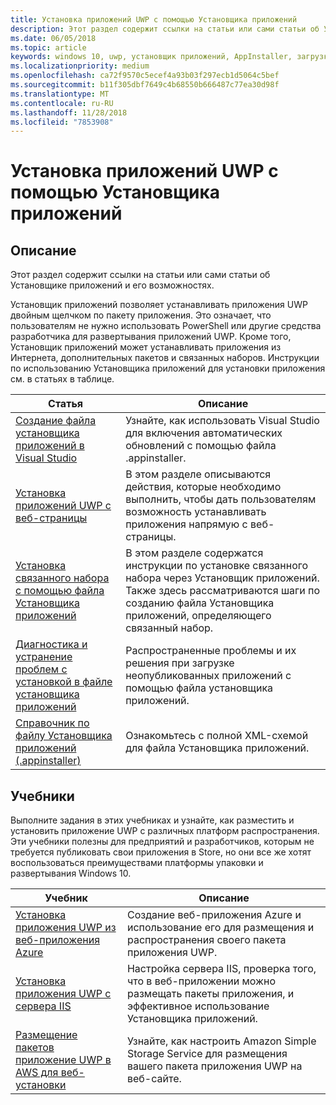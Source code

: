 ```yaml
---
title: Установка приложений UWP с помощью Установщика приложений
description: Этот раздел содержит ссылки на статьи или сами статьи об Установщике приложений и его возможностях.
ms.date: 06/05/2018
ms.topic: article
keywords: windows 10, uwp, установщик приложений, AppInstaller, загрузка неопубликованных приложений, связанный набор, дополнительные пакеты
ms.localizationpriority: medium
ms.openlocfilehash: ca72f9570c5ecef4a93b03f297ecb1d5064c5bef
ms.sourcegitcommit: b11f305dbf7649c4b68550b666487c77ea30d98f
ms.translationtype: MT
ms.contentlocale: ru-RU
ms.lasthandoff: 11/28/2018
ms.locfileid: "7853908"
---
```

# <a name="install-uwp-apps-with-app-installer"></a>Установка приложений UWP с помощью Установщика приложений

## <a name="purpose"></a>Описание
Этот раздел содержит ссылки на статьи или сами статьи об Установщике приложений и его возможностях. 

Установщик приложений позволяет устанавливать приложения UWP двойным щелчком по пакету приложения. Это означает, что пользователям не нужно использовать PowerShell или другие средства разработчика для развертывания приложений UWP. Кроме того, Установщик приложений может устанавливать приложения из Интернета, дополнительных пакетов и связанных наборов. Инструкции по использованию Установщика приложений для установки приложения см. в статьях в таблице.

| Статья | Описание |
|-------|-------------|
| [Создание файла установщика приложений в Visual Studio](create-appinstallerfile-vs.md)| Узнайте, как использовать Visual Studio для включения автоматических обновлений с помощью файла .appinstaller. |
| [Установка приложений UWP с веб-страницы](installing-UWP-apps-web.md) | В этом разделе описываются действия, которые необходимо выполнить, чтобы дать пользователям возможность устанавливать приложения напрямую с веб-страницы. |
| [Установка связанного набора с помощью файла Установщика приложений](install-related-set.md) | В этом разделе содержатся инструкции по установке связанного набора через Установщик приложений. Также здесь рассматриваются шаги по созданию файла Установщика приложений, определяющего связанный набор. |
| [Диагностика и устранение проблем с установкой в файле установщика приложений](troubleshoot-appinstaller-issues.md) | Распространенные проблемы и их решения при загрузке неопубликованных приложений с помощью файла установщика приложений. |
| [Справочник по файлу Установщика приложений (.appinstaller)](https://docs.microsoft.com/uwp/schemas/appinstallerschema/app-installer-file) | Ознакомьтесь с полной XML-схемой для файла Установщика приложений. |

## <a name="tutorials"></a>Учебники 

Выполните задания в этих учебниках и узнайте, как разместить и установить приложение UWP с различных платформ распространения. Эти учебники полезны для предприятий и разработчиков, которым не требуется публиковать свои приложения в Store, но они все же хотят воспользоваться преимуществами платформы упаковки и развертывания Windows 10.

| Учебник | Описание |
|----------|-------------|
| [Установка приложения UWP из веб-приложения Azure](web-install-azure.md) | Создание веб-приложения Azure и использование его для размещения и распространения своего пакета приложения UWP. |
| [Установка приложения UWP с сервера IIS](web-install-IIS.md) | Настройка сервера IIS, проверка того, что в веб-приложении можно размещать пакеты приложения, и эффективное использование Установщика приложений. |
| [Размещение пакетов приложение UWP в AWS для веб-установки](web-install-aws.md) | Узнайте, как настроить Amazon Simple Storage Service для размещения вашего пакета приложения UWP на веб-сайте. |

